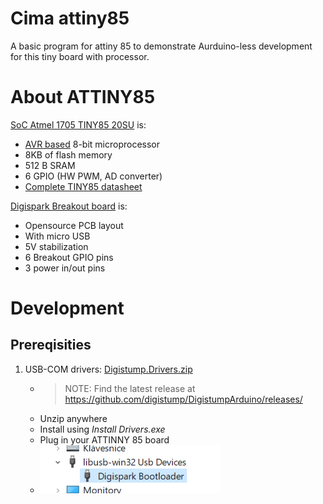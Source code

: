 # Cima attiny85

A basic program for attiny 85 to demonstrate Aurduino-less development for this tiny board with processor.

# About ATTINY85

[SoC Atmel 1705 TINY85 20SU](https://www.microchip.com/en-us/product/ATTINY85) is: 
- [AVR based](https://en.wikipedia.org/wiki/AVR_microcontrollers) 8-bit microprocessor 
- 8KB of flash memory 
- 512 B SRAM
- 6 GPIO (HW PWM, AD converter)
- [Complete TINY85 datasheet](https://ww1.microchip.com/downloads/en/devicedoc/atmel-2586-avr-8-bit-microcontroller-attiny25-attiny45-attiny85_datasheet-summary.pdf)

[Digispark Breakout board](http://digistump.com/wiki/digispark) is:
- Opensource PCB layout
- With micro USB
- 5V stabilization
- 6 Breakout GPIO pins
- 3 power in/out pins

# Development

## Prereqisities

1. USB-COM drivers: [Digistump.Drivers.zip](https://github.com/digistump/DigistumpArduino/releases/download/1.6.7/Digistump.Drivers.zip)
    - >NOTE: Find the latest release at https://github.com/digistump/DigistumpArduino/releases/
    - Unzip anywhere
    - Install using _Install Drivers.exe_
    - Plug in your ATTINNY 85 board
    - ![Device in device manager](doc/img/intro-lib-usb.png)